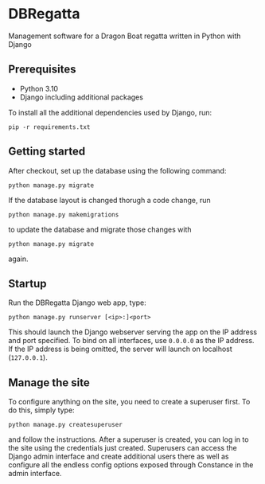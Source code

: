 # DBRegatta
Management software for a Dragon Boat regatta written in Python with Django

## Prerequisites
* Python 3.10
* Django including additional packages

To install all the additional dependencies used by Django, run:
```
pip -r requirements.txt
```

## Getting started
After checkout, set up the database using the following command:
```
python manage.py migrate
```

If the database layout is changed thorugh a code change, run
```
python manage.py makemigrations
```
to update the database and migrate those changes with
```
python manage.py migrate
```
again.

## Startup
Run the DBRegatta Django web app, type:
```
python manage.py runserver [<ip>:]<port>
```
This should launch the Django webserver serving the app on the IP address and port specified. To bind on all interfaces, use `0.0.0.0` as the IP address. If the IP address is being omitted, the server will launch on localhost (`127.0.0.1`).

## Manage the site
To configure anything on the site, you need to create a superuser first. To do this, simply type:
```
python manage.py createsuperuser
```
and follow the instructions.
After a superuser is created, you can log in to the site using the credentials just created. Superusers can access the Django admin interface and create additional users there as well as configure all the endless config options exposed through Constance in the admin interface.
